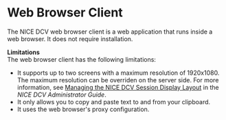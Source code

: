 # Web Browser Client<a name="client-web"></a>

The NICE DCV web browser client is a web application that runs inside a web browser\. It does not require installation\. 

**Limitations**  
The web browser client has the following limitations:
+ It supports up to two screens with a maximum resolution of 1920x1080\. The maximum resolution can be overriden on the server side\. For more information, see [Managing the NICE DCV Session Display Layout](https://docs.aws.amazon.com/dcv/latest/adminguide/managing-session-display.html) in the *NICE DCV Administrator Guide*\.
+ It only allows you to copy and paste text to and from your clipboard\.
+ It uses the web browser's proxy configuration\.